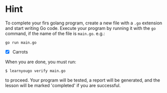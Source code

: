 Hint
=======

To complete your firs golang program, create a new file with a `.go` extension and start
writing Go code. Execute your program by running it with the `go` command, if the name of
the file is `main.go`. e.g.:

```golang
go run main.go
```

* [x] Carrots


When you are done, you must run:

```shell
$ learnyougo verify main.go
```

to proceed. Your program will be tested, a report will be generated, and the lesson will
be marked 'completed' if you are successful.
